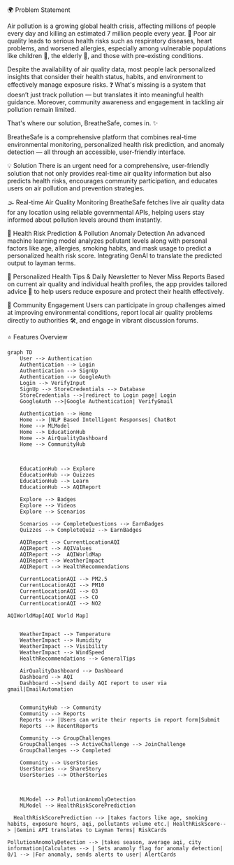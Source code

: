 🌍 Problem Statement

Air pollution is a growing global health crisis, affecting millions of people every day and killing an estimated 7 million people every year. 🏥 Poor air quality leads to serious health risks such as respiratory diseases, heart problems, and worsened allergies, especially among vulnerable populations like children 👶, the elderly 👵, and those with pre-existing conditions.

Despite the availability of air quality data, most people lack personalized insights that consider their health status, habits, and environment to effectively manage exposure risks. ❓ What's missing is a system that doesn’t just track pollution — but translates it into meaningful health guidance. Moreover, community awareness and engagement in tackling air pollution remain limited.

That's where our solution, BreatheSafe, comes in. ✨

BreatheSafe is a comprehensive platform that combines real-time environmental monitoring, personalized health risk prediction, and anomaly detection — all through an accessible, user-friendly interface.

💡 Solution
There is an urgent need for a comprehensive, user-friendly solution that not only provides real-time air quality information but also predicts health risks, encourages community participation, and educates users on air pollution and prevention strategies.

🌫️ Real-time Air Quality Monitoring
BreatheSafe fetches live air quality data for any location using reliable governmental APIs, helping users stay informed about pollution levels around them instantly.

🧠 Health Risk Prediction & Pollution Anomaly Detection
An advanced machine learning model analyzes pollutant levels along with personal factors like age, allergies, smoking habits, and mask usage to predict a personalized health risk score. Integrating GenAI to translate the predicted output to layman terms.

💌 Personalized Health Tips & Daily Newsletter to Never Miss Reports
Based on current air quality and individual health profiles, the app provides tailored advice 📝 to help users reduce exposure and protect their health effectively.

👥 Community Engagement
Users can participate in group challenges aimed at improving environmental conditions, report local air quality problems directly to authorities 🛠️, and engage in vibrant discussion forums.

⭐ Features Overview

```mermaid
graph TD
    User --> Authentication
    Authentication --> Login
    Authentication --> SignUp
    Authentication --> GoogleAuth
    Login --> VerifyInput
    SignUp --> StoreCredentials --> Database
    StoreCredentials -->|redirect to Login page| Login
    GoogleAuth -->|Google Authentication| VerifyGmail

    Authentication --> Home
    Home --> |NLP Based Intelligent Responses| ChatBot
    Home --> MLModel
    Home --> EducationHub
    Home --> AirQualityDashboard
    Home --> CommunityHub



    EducationHub --> Explore
    EducationHub --> Quizzes
    EducationHub --> Learn
    EducationHub --> AQIReport

    Explore --> Badges
    Explore --> Videos
    Explore --> Scenarios

    Scenarios --> CompleteQuestions --> EarnBadges
    Quizzes --> CompleteQuiz --> EarnBadges

    AQIReport --> CurrentLocationAQI
    AQIReport --> AQIValues
    AQIReport -->  AQIWorldMap
    AQIReport --> WeatherImpact
    AQIReport --> HealthRecommendations

    CurrentLocationAQI --> PM2.5
    CurrentLocationAQI --> PM10
    CurrentLocationAQI --> O3
    CurrentLocationAQI --> CO
    CurrentLocationAQI --> NO2

AQIWorldMap[AQI World Map]


    WeatherImpact --> Temperature
    WeatherImpact --> Humidity
    WeatherImpact --> Visibility
    WeatherImpact --> WindSpeed
    HealthRecommendations --> GeneralTips

    AirQualityDashboard --> Dashboard
    Dashboard --> AQI
    Dashboard -->|send daily AQI report to user via gmail|EmailAutomation


    CommunityHub --> Community
    Community --> Reports
    Reports --> |Users can write their reports in report form|Submit
    Reports --> RecentReports

    Community --> GroupChallenges
    GroupChallenges --> ActiveChallenge --> JoinChallenge
    GroupChallenges --> Completed

    Community --> UserStories
    UserStories --> ShareStory
    UserStories --> OtherStories

  

    MLModel --> PollutionAnomolyDetection
    MLModel --> HealthRiskScorePrediction

  HealthRiskScorePrediction --> |takes factors like age, smoking habits, exposure hours, aqi, pollutants volume etc.| HealthRiskScore--> |Gemini API translates to Layman Terms| RiskCards

PollutionAnomolyDetection --> |takes season, average aqi, city information|Calculates --> | Sets anamoly flag for anomaly detection| 0/1 --> |For anomaly, sends alerts to user| AlertCards 

